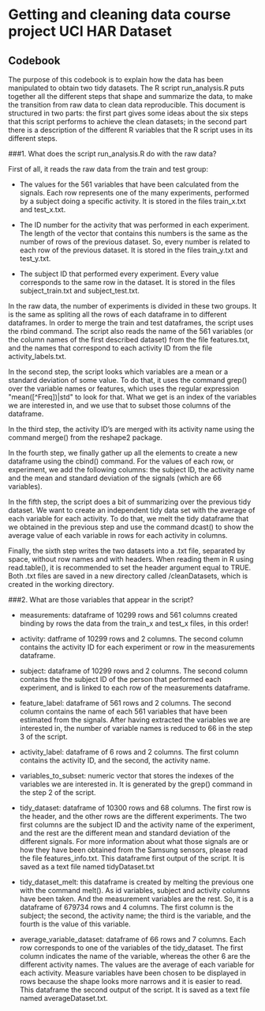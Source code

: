 Getting and cleaning data course project
UCI HAR Dataset
============================================================================================================================================================
Codebook
------------------------------------------------------------------------------------------------------------------------------------------------------------
The purpose of this codebook is to explain how the data has been manipulated to obtain two tidy datasets. The R script run_analysis.R puts together all the different steps that shape and summarize the data, to make the transition from raw data to clean data reproducible. 
This document is structured in two parts: the first part gives some ideas about the six steps that this script performs to achieve the clean datasets; in the second part there is a description of the different R variables that the R script uses in its different steps.

###1. What does the script run_analysis.R do with the raw data?

First of all, it reads the raw data from the train and test group: 
* The values for the 561 variables that have been calculated from the signals. Each row represents one of the many experiments, performed by a subject doing a specific activity. It is stored in the files train_x.txt and test_x.txt.

* The ID number for the activity that was performed in each experiment. The length of the vector that contains this numbers is the same as the number of rows of the previous dataset. So, every number is related to each row of the previous dataset. It is stored in the files train_y.txt and test_y.txt.

* The subject ID that performed every experiment. Every value corresponds to the same row in the dataset. It is stored in the files subject_train.txt and subject_test.txt.

In the raw data, the number of experiments is divided in these two groups. It is the same as spliting all the rows of each dataframe in to different dataframes. In order to merge the train and test dataframes, the script uses the rbind command.
The script also reads the name of the 561 variables (or the column names of the first described dataset) from the file features.txt, and the names that correspond to each activity ID from the file activity_labels.txt.

In the second step, the script looks which variables are a mean or a standard deviation of some value. To do that, it uses the command grep() over the variable names or features, which uses the regular expression "mean([^Freq])|std" to look for that. What we get is an index of the variables we are interested in, and we use that to subset those columns of the dataframe.

In the third step, the activity ID’s are merged with its activity name using the command merge() from the reshape2 package.

In the fourth step, we finally gather up all the elements to create a new dataframe using the cbind() command. For the values of each row, or experiment, we add the following columns: the subject ID, the activity name and the mean and standard deviation of the signals (which are 66 variables).

In the fifth step, the script does a bit of summarizing over the previous tidy dataset. We want to create an independent tidy data set with the average of each variable for each activity. To do that, we melt the tidy dataframe that we obtained in the previous step and use the command dcast() to show the average value of each variable in rows for each activity in columns.

Finally, the sixth step writes the two datasets into a .txt file, separated by space, without row names and with headers.  When reading them in R using read.table(), it is recommended to set the header argument equal  to TRUE. Both .txt files are saved in a new directory called /cleanDatasets, which is created in the working directory.

###2. What are those variables that appear in the script?

* measurements: dataframe of 10299 rows and 561 columns created binding by rows the data from the train_x and test_x files, in this order!

* activity: datframe of 10299 rows and 2 columns. The second column contains the activity ID for each experiment or row in the measurements dataframe.

* subject: dataframe of 10299 rows and 2 columns. The second column contains the the subject ID of the person that performed each experiment, and is linked to each row of the measurements dataframe.

* feature_label: dataframe of 561 rows and 2 columns. The second column contains the name of each 561 variables that have been estimated from the signals. After having extracted the variables we are interested in, the number of variable names is reduced to 66 in the step 3 of the script.

* activity_label: dataframe of 6 rows and 2 columns. The first column contains the activity ID, and the second, the activity name.

* variables_to_subset: numeric vector that stores the indexes of the variables we are interested in. It is generated by the grep() command in the step 2 of the script.

* tidy_dataset: dataframe of 10300 rows and 68 columns. The first row is the header, and the other rows are the different experiments. The two first columns are the subject ID and the activity name of the experiment, and the rest are the different mean and standard deviation of the different signals. For more information about what those signals are or how they have been obtained from the Samsung sensors, please read the file features_info.txt. This dataframe first output of the script. It is saved as a text file named tidyDataset.txt

* tidy_dataset_melt: this dataframe is created by melting the previous one with the command melt(). As id variables, subject and activity columns have been taken. And the measurement variables are the rest. So, it is a dataframe of 679734 rows and 4 columns. The first column is the subject; the second, the activity name; the third is the variable, and the fourth is the value of this variable. 

* average_variable_dataset: dataframe of 66 rows and 7 columns. Each row corresponds to one of the variables of the tidy_dataset. The first column indicates the name of the variable, whereas the other 6 are the different activity names. The values are the average of each variable for each activity. Measure variables have been chosen to be displayed in rows because the shape looks more narrows and it is easier to read. This dataframe the second output of the script. It is saved as a text file named averageDataset.txt.

